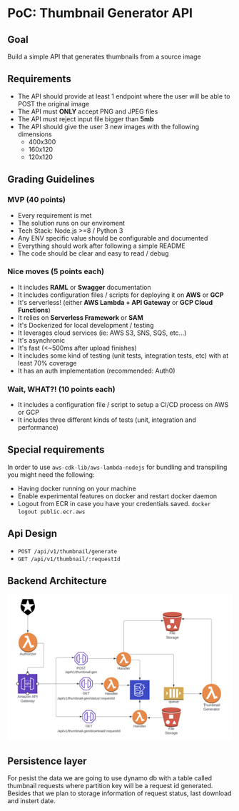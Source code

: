 # PoC: Thumbnail Generator API

## Goal

Build a simple API that generates thumbnails from a source image

## Requirements

- The API should provide at least 1 endpoint where the user will be able to POST the original image
- The API must **ONLY** accept PNG and JPEG files
- The API must reject input file bigger than **5mb**
- The API should give the user 3 new images with the following dimensions
  - 400x300
  - 160x120
  - 120x120

## Grading Guidelines

### MVP (40 points)

- Every requirement is met
- The solution runs on our enviroment
- Tech Stack: Node.js >=8 / Python 3
- Any ENV specific value should be configurable and documented
- Everything should work after following a simple README
- The code should be clear and easy to read / debug

### Nice moves (5 points each)

- It includes **RAML** or **Swagger** documentation
- It includes configuration files / scripts for deploying it on **AWS** or **GCP**
- It's serverless! (either **AWS Lambda + API Gateway** or **GCP Cloud Functions**)
- It relies on **Serverless Framework** or **SAM**
- It's Dockerized for local development / testing
- It leverages cloud services (ie: AWS S3, SNS, SQS, etc...)
- It's asynchronic
- It's fast (<~500ms after upload finishes)
- It includes some kind of testing (unit tests, integration tests, etc) with at least 70% coverage
- It has an auth implementation (recommended: Auth0)

### Wait, WHAT?! (10 points each)

- It includes a configuration file / script to setup a CI/CD process on AWS or GCP
- It includes three different kinds of tests (unit, integration and performance)

## Special requirements

In order to use `aws-cdk-lib/aws-lambda-nodejs` for bundling and transpiling you might need the following:

- Having docker running on your machine
- Enable experimental features on docker and restart docker daemon
- Logout from ECR in case you have your credentials saved. `docker logout public.ecr.aws`

## Api Design

- `POST /api/v1/thumbnail/generate`
- `GET /api/v1/thumbnail/:requestId`

## Backend Architecture

![alt text](docs/Thumbnail-gen.png)

## Persistence layer

For pesist the data we are going to use dynamo db with a table called thumbnail requests where partition key will be a request id generated. Besides that we plan to storage information of request status, last download and instert date.

